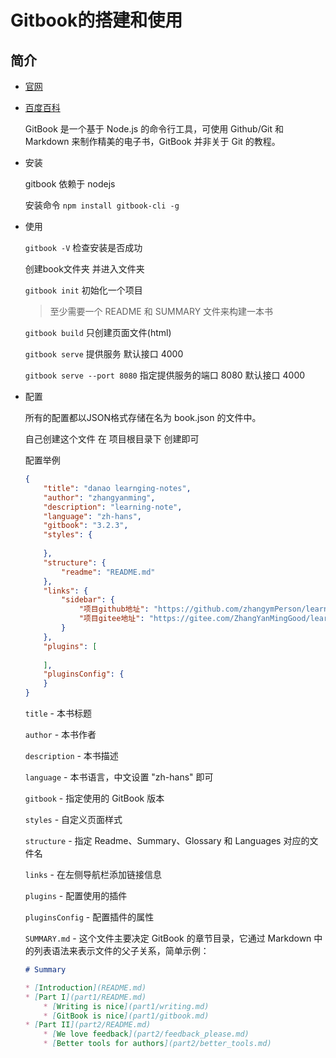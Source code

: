 # Gitbook的搭建和使用

## 简介

- [官网](https://www.gitbook.com/)

- [百度百科](https://baike.baidu.com/item/GitBook/17969908?fr=aladdin)

    GitBook 是一个基于 Node.js 的命令行工具，可使用 Github/Git 和 Markdown 来制作精美的电子书，GitBook 并非关于 Git 的教程。

- 安装

    gitbook 依赖于 nodejs

    安装命令 `npm install gitbook-cli -g`

- 使用

    `gitbook -V` 检查安装是否成功

    创建book文件夹 并进入文件夹

    `gitbook init` 初始化一个项目 

    >至少需要一个 README 和 SUMMARY 文件来构建一本书

    `gitbook build` 只创建页面文件(html)

    `gitbook serve` 提供服务 默认接口 4000
    
    `gitbook serve --port 8080` 指定提供服务的端口 8080 默认接口 4000

- 配置

    所有的配置都以JSON格式存储在名为 book.json 的文件中。

    自己创建这个文件  在 项目根目录下 创建即可

    配置举例

    ```json
    {
        "title": "danao learnging-notes",
        "author": "zhangyanming",
        "description": "learning-note",
        "language": "zh-hans",
        "gitbook": "3.2.3",
        "styles": {
            
        },
        "structure": {
            "readme": "README.md"
        },
        "links": {
            "sidebar": {
                "项目github地址": "https://github.com/zhangymPerson/learning-notes",
                "项目gitee地址": "https://gitee.com/ZhangYanMingGood/learning-notes"
            }
        },
        "plugins": [
        
        ],
        "pluginsConfig": {
        }
    }
    ```

    `title` - 本书标题

    `author` - 本书作者

    `description` - 本书描述

    `language` - 本书语言，中文设置 "zh-hans" 即可

    `gitbook` - 指定使用的 GitBook 版本

    `styles` - 自定义页面样式

    `structure` - 指定 Readme、Summary、Glossary 和 Languages 对应的文件名

    `links` - 在左侧导航栏添加链接信息

    `plugins` - 配置使用的插件

    `pluginsConfig` - 配置插件的属性

    `SUMMARY.md` - 这个文件主要决定 GitBook 的章节目录，它通过 Markdown 中的列表语法来表示文件的父子关系，简单示例：
    ```md
    # Summary

    * [Introduction](README.md)
    * [Part I](part1/README.md)
        * [Writing is nice](part1/writing.md)
        * [GitBook is nice](part1/gitbook.md)
    * [Part II](part2/README.md)
        * [We love feedback](part2/feedback_please.md)
        * [Better tools for authors](part2/better_tools.md)
    ```